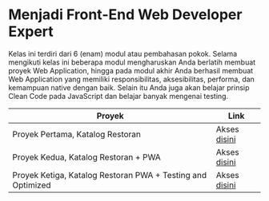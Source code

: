 # Menjadi Front-End Web Developer Expert

Kelas ini terdiri dari 6 (enam) modul atau pembahasan pokok. Selama mengikuti kelas ini beberapa modul mengharuskan Anda berlatih membuat proyek Web Application, hingga pada modul akhir Anda berhasil membuat Web Application yang memiliki responsibilitas, aksesibilitas, performa, dan kemampuan native dengan baik. Selain itu Anda juga akan belajar prinsip Clean Code pada JavaScript dan belajar banyak mengenai testing.

| **Proyek**                                                  | **Link**                                                              |
| ----------------------------------------------------------- | --------------------------------------------------------------------- |
| Proyek Pertama, Katalog Restoran                            | Akses [disini](https://github.com/gdapriana/foodex/tree/proyek-awal)  |
| Proyek Kedua, Katalog Restoran + PWA                        | Akses [disini](https://github.com/gdapriana/foodex/tree/proyek-kedua) |
| Proyek Ketiga, Katalog Restoran PWA + Testing and Optimized | Akses [disini](https://github.com/gdapriana/foodex/tree/proyek-akhir) |
